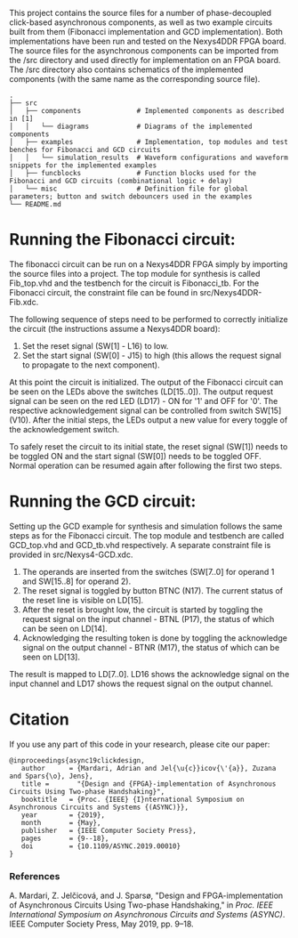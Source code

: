 This project contains the source files for a number of phase-decoupled click-based asynchronous components, as well as two example circuits built from them (Fibonacci implementation and GCD implementation). Both implementations have been run and tested on the Nexys4DDR FPGA board. The source files for the asynchronous components can be imported from the /src directory and used directly for implementation on an FPGA board. The /src directory also contains schematics of the implemented components (with the same name as the corresponding source file). 

    .
    ├── src 
    │   ├── components              # Implemented components as described in [1]
    │   │   └── diagrams            # Diagrams of the implemented components
    │   ├── examples                # Implementation, top modules and test benches for Fibonacci and GCD circuits
    │   │   └── simulation_results  # Waveform configurations and waveform snippets for the implemented examples
    │   ├── funcblocks              # Function blocks used for the Fibonacci and GCD circuits (combinational logic + delay)
    │   └── misc                    # Definition file for global parameters; button and switch debouncers used in the examples
    └── README.md

# Running the Fibonacci circuit:
The fibonacci circuit can be run on a Nexys4DDR FPGA simply by importing the source files into a project. The top module for synthesis is called Fib_top.vhd and the testbench for the circuit is Fibonacci_tb. For the Fibonacci circuit, the constraint file can be found in src/Nexys4DDR-Fib.xdc. 

The following sequence of steps need to be performed to correctly initialize the circuit (the instructions assume a Nexys4DDR board):
1. Set the reset signal (SW[1] - L16) to low.
2. Set the start signal (SW[0] - J15) to high (this allows the request signal to propagate to the next component).

At this point the circuit is initialized. The output of the Fibonacci circuit can be seen on the LEDs above the switches (LD[15..0]). The output request signal can be seen on the red LED (LD17) - ON for '1' and OFF for '0'. The respective acknowledgement signal can be controlled from switch SW[15] (V10). After the initial steps, the LEDs output a new value for every toggle of the acknowledgement switch.

To safely reset the circuit to its initial state, the reset signal (SW[1]) needs to be toggled ON and the start signal (SW[0]) needs to be toggled OFF. Normal operation can be resumed again after following the first two steps.

# Running the GCD circuit:
Setting up the GCD example for synthesis and simulation follows the same steps as for the Fibonacci circuit. The top module and testbench are called GCD_top.vhd and GCD_tb.vhd respectively. A separate constraint file is provided in src/Nexys4-GCD.xdc.

1. The operands are inserted from the switches (SW[7..0] for operand 1 and SW[15..8] for operand 2).
2. The reset signal is toggled by button BTNC (N17). The current status of the reset line is visible on LD[15].
3. After the reset is brought low, the circuit is started by toggling the request signal on the input channel - BTNL (P17), the status of which can be seen on LD[14].
4. Acknowledging the resulting token is done by toggling the acknowledge signal on the output channel - BTNR (M17), the status of which can be seen on LD[13].

The result is mapped to LD[7..0]. LD16 shows the acknowledge signal on the input channel and LD17 shows the request signal on the output channel.

# Citation
If you use any part of this code in your research, please cite our paper:

```
@inproceedings{async19clickdesign,
   author      = {Mardari, Adrian and Jel{\u{c}}icov{\'{a}}, Zuzana and Spars{\o}, Jens},
   title =       "{Design and {FPGA}-implementation of Asynchronous Circuits Using Two-phase Handshaking}",
   booktitle   = {Proc. {IEEE} {I}nternational Symposium on Asynchronous Circuits and Systems {(ASYNC)}},
   year        = {2019},
   month       = {May},
   publisher   = {IEEE Computer Society Press},
   pages       = {9--18},
   doi         = {10.1109/ASYNC.2019.00010}
}
```


### References
A. Mardari, Z. Jelčicová, and J. Sparsø, "Design and FPGA-implementation of Asynchronous Circuits Using Two-phase Handshaking," in *Proc. IEEE International Symposium on Asynchronous Circuits and Systems (ASYNC)*. IEEE Computer Society Press, May 2019, pp. 9–18.
